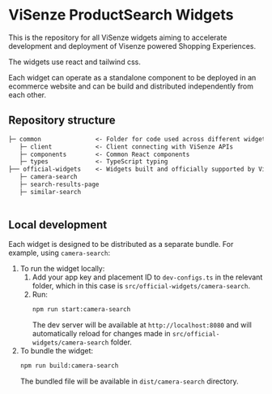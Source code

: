 # ViSenze ProductSearch Widgets

This is the repository for all ViSenze widgets aiming to accelerate development and deployment of Visenze powered Shopping Experiences.

The widgets use react and tailwind css. 

Each widget can operate as a standalone component to be deployed in an ecommerce website and can be build and distributed independently from each other. 

## Repository structure

```txt
├─ common               <- Folder for code used across different widgets
   ├─ client            <- Client connecting with ViSenze APIs
   ├─ components        <- Common React components
   ├─ types             <- TypeScript typing
├── official-widgets    <- Widgets built and officially supported by ViSenze
   ├─ camera-search 
   ├─ search-results-page
   ├─ similar-search
   
```

## Local development

Each widget is designed to be distributed as a separate bundle. For example, using `camera-search`:

1. To run the widget locally:
   1. Add your app key and placement ID to `dev-configs.ts` in the relevant folder, which in this case is `src/official-widgets/camera-search`.
   2. Run:
      ```sh
      npm run start:camera-search
      ```
      The dev server will be available at `http://localhost:8080` and will automatically reload for changes made in `src/official-widgets/camera-search` folder.
2. To bundle the widget:
   ```sh
   npm run build:camera-search
   ```
   The bundled file will be available in `dist/camera-search` directory. 
